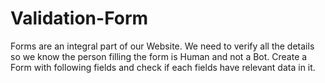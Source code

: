 # Validation-Form
Forms are an integral part of our Website. We need to verify all the details so we know the person filling the form is Human and not a Bot. Create a Form with following fields and check if each fields have relevant data in it.
